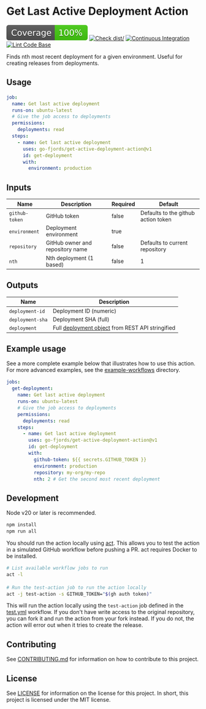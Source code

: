 # Get Last Active Deployment Action

![GitHub Workflow Status](./badges/coverage.svg)
[![Check dist/](https://github.com/go-fjords/get-active-deployment-action/actions/workflows/check-dist.yml/badge.svg)](https://github.com/go-fjords/get-active-deployment-action/actions/workflows/check-dist.yml)
[![Continuous Integration](https://github.com/go-fjords/get-active-deployment-action/actions/workflows/ci.yml/badge.svg)](https://github.com/go-fjords/get-active-deployment-action/actions/workflows/ci.yml)
[![Lint Code Base](https://github.com/go-fjords/get-active-deployment-action/actions/workflows/linter.yml/badge.svg)](https://github.com/go-fjords/get-active-deployment-action/actions/workflows/linter.yml)

Finds nth most recent deployment for a given environment. Useful for creating
releases from deployments.

## Usage

```yaml
job:
  name: Get last active deployment
  runs-on: ubuntu-latest
  # Give the job access to deployments
  permissions:
    deployments: read
  steps:
    - name: Get last active deployment
      uses: go-fjords/get-active-deployment-action@v1
      id: get-deployment
      with:
        environment: production
```

## Inputs

| Name           | Description                      | Required | Default                             |
| -------------- | -------------------------------- | -------- | ----------------------------------- |
| `github-token` | GitHub token                     | false    | Defaults to the github action token |
| `environment`  | Deployment environment           | true     |                                     |
| `repository`   | GitHub owner and repository name | false    | Defaults to current repository      |
| `nth`          | Nth deployment (1 based)         | false    | 1                                   |

## Outputs

| Name             | Description                                                                                                                                        |
| ---------------- | -------------------------------------------------------------------------------------------------------------------------------------------------- |
| `deployment-id`  | Deployment ID (numeric)                                                                                                                            |
| `deployment-sha` | Deployment SHA (full)                                                                                                                              |
| `deployment`     | Full [deployment object](https://docs.github.com/en/rest/deployments/deployments?apiVersion=2022-11-28#get-a-deployment) from REST API stringified |

## Example usage

See a more complete example below that illustrates how to use this action. For
more advanced examples, see the [example-workflows](./example-workflows)
directory.

```yaml
jobs:
  get-deployment:
    name: Get last active deployment
    runs-on: ubuntu-latest
    # Give the job access to deployments
    permissions:
      deployments: read
    steps:
      - name: Get last active deployment
        uses: go-fjords/get-active-deployment-action@v1
        id: get-deployment
        with:
          github-token: ${{ secrets.GITHUB_TOKEN }}
          environment: production
          repository: my-org/my-repo
          nth: 2 # Get the second most recent deployment
```

## Development

Node v20 or later is recommended.

```bash
npm install
npm run all
```

You should run the action locally using [act](https://github.com/nektos/act).
This allows you to test the action in a simulated GitHub workflow before pushing
a PR. act requires Docker to be installed.

```bash
# List available workflow jobs to run
act -l

# Run the test-action job to run the action locally
act -j test-action -s GITHUB_TOKEN="$(gh auth token)"
```

This will run the action locally using the `test-action` job defined in the
[test.yml](./.github/workflows/ci.yml) workflow. If you don't have write access
to the original repository, you can fork it and run the action from your fork
instead. If you do not, the action will error out when it tries to create the
release.

## Contributing

See [CONTRIBUTING.md](./CONTRIBUTING.md) for information on how to contribute to
this project.

## License

See [LICENSE](./LICENSE) for information on the license for this project. In
short, this project is licensed under the MIT license.
